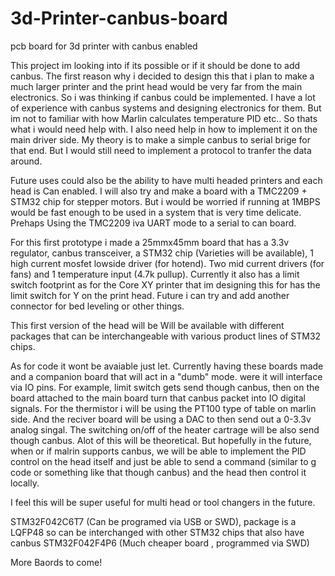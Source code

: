 # 3d-Printer-canbus-board
pcb board for 3d printer with canbus enabled


This project im looking into if its possible or if it should be done to add canbus. 
The first reason why i decided to design this that i plan to make a much larger printer and the print head would be very far from the main electronics. 
So i was thinking if canbus could be implemented. I have a lot of experience with canbus systems and designing electronics for them. 
But im not to familiar with how Marlin calculates temperature PID etc.. So thats what i would need help with. I also need help in how to implement it on the main driver side. My theory is to make a simple canbus to serial brige for that end. But I would still need to implement a protocol to tranfer the data around. 

Future uses could also be the ability to have multi headed printers and each head is Can enabled. 
I will also try and make a board with a TMC2209 + STM32 chip for stepper motors. But i would be worried if running at 1MBPS would be fast enough to be used in a system that is very time delicate. Prehaps Using the TMC2209 iva UART mode to a serial to can board. 

For this first prototype i made a 25mmx45mm board that has a 3.3v regulator, canbus transceiver, a STM32 chip (Varieties will be available), 1 high current mosfet lowside driver (for hotend). Two mid current drivers (for fans) and 1 temperature input (4.7k pullup). Currently it also has a limit switch footprint as for the Core XY printer that im designing this for has the limit switch for Y on the print head. Future i can try and add another connector for bed leveling or other things. 

This first version of the head will be Will be available with different packages that can be interchangeable with various product lines of STM32 chips.

As for code it wont be avaiable just let. Currently having these boards made and a companion board that will act in a "dumb" mode. were it will interface via IO pins. For example, limit switch gets send though canbus, then on the board attached to the main board turn that canbus packet into IO digital signals. For the thermistor i will be using the PT100 type of table on marlin side. And the reciver board will be using a DAC to then send out a 0-3.3v analog singal. The switching on/off of the heater cartrage will be also send though canbus. Alot of this will be theoretical. But hopefully in the future, when or if malrin supports canbus, we will be able to implement the PID control on the head itself and just be able to send a command (similar to g code or something like that though canbus) and the head then control it locally. 

I feel this will be super useful for multi head or tool changers in the future. 


STM32F042C6T7 (Can be programed via USB or SWD), package is a LQFP48 so can be interchanged with other STM32 chips that also have canbus
STM32F042F4P6 (Much cheaper board , programmed via SWD)
 
 More Baords to come!
